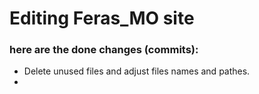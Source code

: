 # Editing Feras_MO site

### here are the done changes (commits):

-   Delete unused files and adjust files names and pathes.
-
